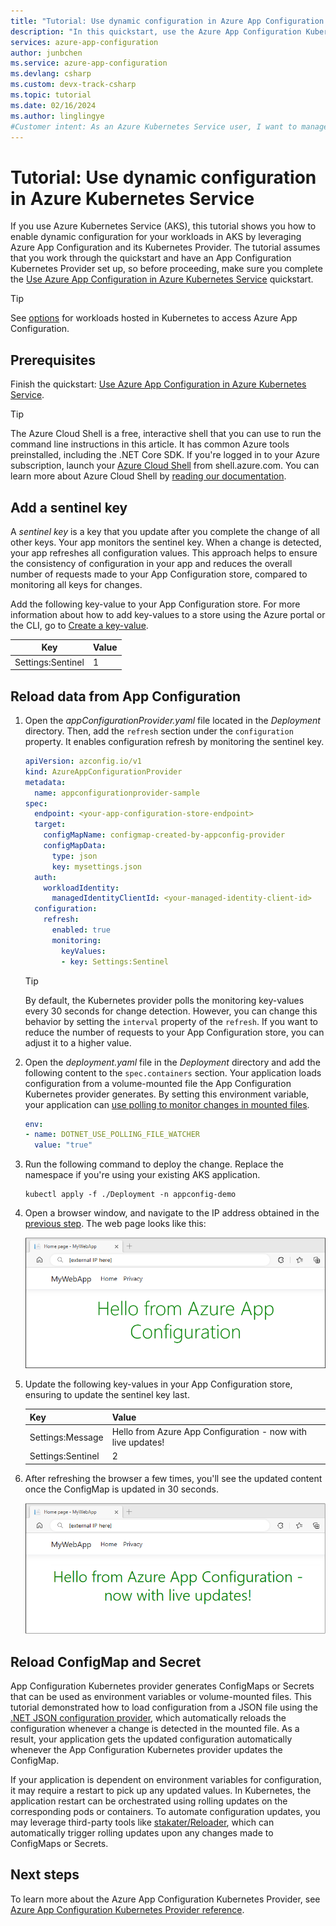 ```yaml
---
title: "Tutorial: Use dynamic configuration in Azure App Configuration Kubernetes Provider"
description: "In this quickstart, use the Azure App Configuration Kubernetes Provider to dynamically load updated key-values from App Configuration store."
services: azure-app-configuration
author: junbchen
ms.service: azure-app-configuration
ms.devlang: csharp
ms.custom: devx-track-csharp
ms.topic: tutorial
ms.date: 02/16/2024
ms.author: linglingye
#Customer intent: As an Azure Kubernetes Service user, I want to manage all my app settings in one place using Azure App Configuration.
---
```


# Tutorial: Use dynamic configuration in Azure Kubernetes Service

If you use Azure Kubernetes Service (AKS), this tutorial shows you how to enable dynamic configuration for your workloads in AKS by leveraging Azure App Configuration and its Kubernetes Provider. The tutorial assumes that you work through the quickstart and have an App Configuration Kubernetes Provider set up, so before proceeding, make sure you complete the [Use Azure App Configuration in Azure Kubernetes Service](./quickstart-azure-kubernetes-service.md) quickstart.

> [!TIP]
> See [options](./howto-best-practices.md#azure-kubernetes-service-access-to-app-configuration) for workloads hosted in Kubernetes to access Azure App Configuration.

## Prerequisites

Finish the quickstart: [Use Azure App Configuration in Azure Kubernetes Service](./quickstart-azure-kubernetes-service.md).

> [!TIP]
> The Azure Cloud Shell is a free, interactive shell that you can use to run the command line instructions in this article. It has common Azure tools preinstalled, including the .NET Core SDK. If you're logged in to your Azure subscription, launch your [Azure Cloud Shell](https://shell.azure.com) from shell.azure.com. You can learn more about Azure Cloud Shell by [reading our documentation](../cloud-shell/overview.md).
>
## Add a sentinel key

A *sentinel key* is a key that you update after you complete the change of all other keys. Your app monitors the sentinel key. When a change is detected, your app refreshes all configuration values. This approach helps to ensure the consistency of configuration in your app and reduces the overall number of requests made to your App Configuration store, compared to monitoring all keys for changes.

Add the following key-value to your App Configuration store. For more information about how to add key-values to a store using the Azure portal or the CLI, go to [Create a key-value](./quickstart-azure-app-configuration-create.md#create-a-key-value).

| Key | Value |
|---|---|
| Settings:Sentinel | 1 |

## Reload data from App Configuration

1. Open the *appConfigurationProvider.yaml* file located in the *Deployment* directory. Then, add the `refresh` section under the `configuration` property. It enables configuration refresh by monitoring the sentinel key.

    ```yaml
    apiVersion: azconfig.io/v1
    kind: AzureAppConfigurationProvider
    metadata:
      name: appconfigurationprovider-sample
    spec:
      endpoint: <your-app-configuration-store-endpoint>
      target:
        configMapName: configmap-created-by-appconfig-provider
        configMapData: 
          type: json
          key: mysettings.json
      auth:
        workloadIdentity:
          managedIdentityClientId: <your-managed-identity-client-id>
      configuration:
        refresh:
          enabled: true
          monitoring:
            keyValues:
            - key: Settings:Sentinel
    ```

    > [!TIP]
    > By default, the Kubernetes provider polls the monitoring key-values every 30 seconds for change detection. However, you can change this behavior by setting the `interval` property of the `refresh`. If you want to reduce the number of requests to your App Configuration store, you can adjust it to a higher value.

1. Open the *deployment.yaml* file in the *Deployment* directory and add the following content to the `spec.containers` section. Your application loads configuration from a volume-mounted file the App Configuration Kubernetes provider generates. By setting this environment variable, your application can [use polling to monitor changes in mounted files](/dotnet/api/microsoft.extensions.fileproviders.physicalfileprovider.usepollingfilewatcher).

    ```yaml
    env:
    - name: DOTNET_USE_POLLING_FILE_WATCHER
      value: "true"
    ```

1. Run the following command to deploy the change. Replace the namespace if you're using your existing AKS application.
   
   ```console
   kubectl apply -f ./Deployment -n appconfig-demo
   ```

1. Open a browser window, and navigate to the IP address obtained in the [previous step](./quickstart-azure-kubernetes-service.md#deploy-the-application). The web page looks like this:

    ![Screenshot of the web app with old values.](./media/quickstarts/kubernetes-provider-app-launch-after.png)


1. Update the following key-values in your App Configuration store, ensuring to update the sentinel key last.

    | Key | Value |
    |---|---|
    | Settings:Message | Hello from Azure App Configuration - now with live updates! |
    | Settings:Sentinel | 2 |

1. After refreshing the browser a few times, you'll see the updated content once the ConfigMap is updated in 30 seconds.

    ![Screenshot of the web app with updated values.](./media/quickstarts/kubernetes-provider-app-launch-dynamic-after.png)

## Reload ConfigMap and Secret

App Configuration Kubernetes provider generates ConfigMaps or Secrets that can be used as environment variables or volume-mounted files. This tutorial demonstrated how to load configuration from a JSON file using the [.NET JSON configuration provider](/dotnet/core/extensions/configuration-providers#json-configuration-provider), which automatically reloads the configuration whenever a change is detected in the mounted file. As a result, your application gets the updated configuration automatically whenever the App Configuration Kubernetes provider updates the ConfigMap.

If your application is dependent on environment variables for configuration, it may require a restart to pick up any updated values. In Kubernetes, the application restart can be orchestrated using rolling updates on the corresponding pods or containers. To automate configuration updates, you may leverage third-party tools like [stakater/Reloader](https://github.com/stakater/Reloader), which can automatically trigger rolling updates upon any changes made to ConfigMaps or Secrets.

## Next steps

To learn more about the Azure App Configuration Kubernetes Provider, see [Azure App Configuration Kubernetes Provider reference](./reference-kubernetes-provider.md).